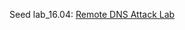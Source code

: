 Seed lab_16.04: [Remote DNS Attack Lab](http://www.cis.syr.edu/~wedu/seed/Labs_16.04/Networking/DNS_Local/DNS_Local.pdf)
